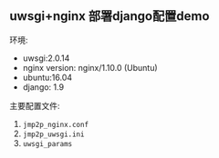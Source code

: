 uwsgi+nginx 部署django配置demo
-------------------------

环境:

+ uwsgi:2.0.14
+ nginx version: nginx/1.10.0 (Ubuntu)
+ ubuntu:16.04
+ django: 1.9

主要配置文件:

1. `jmp2p_nginx.conf`
2. `jmp2p_uwsgi.ini`
3. `uwsgi_params`